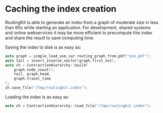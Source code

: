 # Caching the index creation

RoutingKit is able to generate an index from a graph of moderate size in less than 60s while starting an application. For development, shared systems and online webservices it may be more efficient to precompute this index and share the result to save computing time.

Saving the index to disk is as easy as:
```cpp
auto graph = simple_load_osm_car_routing_graph_from_pbf("osm.pbf");
auto tail = invert_inverse_vector(graph.first_out);
auto ch = ContractionHierarchy::build(
    graph.node_count(),
    tail, graph.head,
    graph.travel_time
);
ch.save_file("/tmp/routingkit.index");
```

Loading the index is as easy as:
```cpp
auto ch = ContractionHierarchy::load_file("/tmp/routingkit.index");
```
